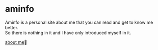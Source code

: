 # aminfo
Aminfo is a personal site about me that you can read and get to know me better. <br>
So there is nothing in it and I have only introduced myself in it.

[about me](https://aminfo184.github.io/aminfo)👋